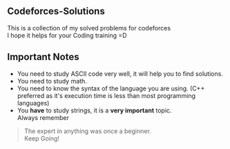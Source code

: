 ## Codeforces-Solutions
This is a collection of my solved problems for codeforces <br />
I hope it helps for your Coding training =D <br />

## **Important Notes** <br />
* You need to study ASCII code very well, it will help you to find solutions. <br />
* You need to study math. <br />
* You need to know the syntax of the language you are using. (C++ preferred as it's execution time is less than most programming languages) <br />
* You **have** to study strings, it is a **very important** topic. <br />
Always remember <br />
> The expert in anything was once a beginner. <br />
Keep Going!


